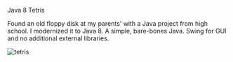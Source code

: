 Java 8 Tetris

Found an old floppy disk at my parents' with a Java project from high school. I modernized it to Java 8.
A simple, bare-bones Java. Swing for GUI and no additional external libraries. 

![tetris](https://github.com/user-attachments/assets/6442ac89-50ba-44cd-9992-8407dcb99e1c)
